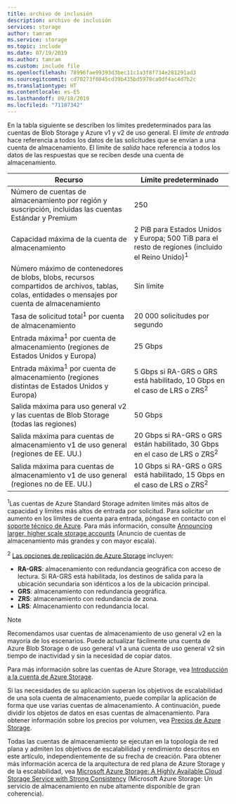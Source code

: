 ```yaml
---
title: archivo de inclusión
description: archivo de inclusión
services: storage
author: tamram
ms.service: storage
ms.topic: include
ms.date: 07/19/2019
ms.author: tamram
ms.custom: include file
ms.openlocfilehash: 78996fae99393d3bec11c1a3f8f734e281291ad3
ms.sourcegitcommit: cd70273f0845cd39b435bd5978ca0df4ac4d7b2c
ms.translationtype: HT
ms.contentlocale: es-ES
ms.lasthandoff: 09/18/2019
ms.locfileid: "71107342"
---
```

En la tabla siguiente se describen los límites predeterminados para las cuentas de Blob Storage y Azure v1 y v2 de uso general. El *límite de entrada* hace referencia a todos los datos de las solicitudes que se envían a una cuenta de almacenamiento. El límite de *salida* hace referencia a todos los datos de las respuestas que se reciben desde una cuenta de almacenamiento.

| Recurso | Límite predeterminado |
| --- | --- |
| Número de cuentas de almacenamiento por región y suscripción, incluidas las cuentas Estándar y Premium | 250 |
| Capacidad máxima de la cuenta de almacenamiento | 2 PiB para Estados Unidos y Europa; 500 TiB para el resto de regiones (incluido el Reino Unido)<sup>1</sup>|
| Número máximo de contenedores de blobs, blobs, recursos compartidos de archivos, tablas, colas, entidades o mensajes por cuenta de almacenamiento | Sin límite |
| Tasa de solicitud total<sup>1</sup> por cuenta de almacenamiento | 20 000 solicitudes por segundo |
| Entrada máxima<sup>1</sup> por cuenta de almacenamiento (regiones de Estados Unidos y Europa) | 25 Gbps |
| Entrada máxima<sup>1</sup> por cuenta de almacenamiento (regiones distintas de Estados Unidos y Europa) | 5 Gbps si RA-GRS o GRS está habilitado, 10 Gbps en el caso de LRS o ZRS<sup>2</sup> |
| Salida máxima para uso general v2 y las cuentas de Blob Storage (todas las regiones) | 50 Gbps |
| Salida máxima para cuentas de almacenamiento v1 de uso general (regiones de EE. UU.) | 20 Gbps si RA-GRS o GRS están habilitado, 30 Gbps en el caso de LRS o ZRS<sup>2</sup> |
| Salida máxima para cuentas de almacenamiento v1 de uso general (regiones no de EE. UU.) | 10 Gbps si RA-GRS o GRS está habilitado, 15 Gbps en el caso de LRS o ZRS<sup>2</sup> |

<sup>1</sup>Las cuentas de Azure Standard Storage admiten límites más altos de capacidad y límites más altos de entrada por solicitud. Para solicitar un aumento en los límites de cuenta para entrada, póngase en contacto con el [soporte técnico de Azure](https://azure.microsoft.com/support/faq/). Para más información, consulte [Announcing larger, higher scale storage accounts](https://azure.microsoft.com/blog/announcing-larger-higher-scale-storage-accounts/) (Anuncio de cuentas de almacenamiento más grandes y con mayor escala).

<sup>2</sup> [Las opciones de replicación de Azure Storage](https://docs.microsoft.com/azure/storage/common/storage-redundancy) incluyen:

- **RA-GRS**: almacenamiento con redundancia geográfica con acceso de lectura. Si RA-GRS está habilitada, los destinos de salida para la ubicación secundaria son idénticos a los de la ubicación principal.
- **GRS**: almacenamiento con redundancia geográfica.
- **ZRS**: almacenamiento con redundancia de zona.
- **LRS**: Almacenamiento con redundancia local.

> [!NOTE]
> Recomendamos usar cuentas de almacenamiento de uso general v2 en la mayoría de los escenarios. Puede actualizar fácilmente una cuenta de Azure Blob Storage o de uso general v1 a una cuenta de uso general v2 sin tiempo de inactividad y sin la necesidad de copiar datos.
>
> Para más información sobre las cuentas de Azure Storage, vea [Introducción a la cuenta de Azure Storage](../articles/storage/common/storage-account-overview.md).

Si las necesidades de su aplicación superan los objetivos de escalabilidad de una sola cuenta de almacenamiento, puede compilar la aplicación de forma que use varias cuentas de almacenamiento. A continuación, puede dividir los objetos de datos en esas cuentas de almacenamiento. Para obtener información sobre los precios por volumen, vea [Precios de Azure Storage](https://azure.microsoft.com/pricing/details/storage/).

Todas las cuentas de almacenamiento se ejecutan en la topología de red plana y admiten los objetivos de escalabilidad y rendimiento descritos en este artículo, independientemente de su frecha de creación. Para obtener más información acerca de la arquitectura de red plana de Azure Storage y de la escalabilidad, vea [Microsoft Azure Storage: A Highly Available Cloud Storage Service with Strong Consistency](https://blogs.msdn.com/b/windowsazurestorage/archive/2011/11/20/windows-azure-storage-a-highly-available-cloud-storage-service-with-strong-consistency.aspx) (Microsoft Azure Storage: Un servicio de almacenamiento en nube altamente disponible de gran coherencia).

